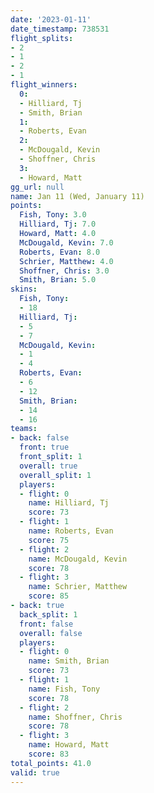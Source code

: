 ```yaml
---
date: '2023-01-11'
date_timestamp: 738531
flight_splits:
- 2
- 1
- 2
- 1
flight_winners:
  0:
  - Hilliard, Tj
  - Smith, Brian
  1:
  - Roberts, Evan
  2:
  - McDougald, Kevin
  - Shoffner, Chris
  3:
  - Howard, Matt
gg_url: null
name: Jan 11 (Wed, January 11)
points:
  Fish, Tony: 3.0
  Hilliard, Tj: 7.0
  Howard, Matt: 4.0
  McDougald, Kevin: 7.0
  Roberts, Evan: 8.0
  Schrier, Matthew: 4.0
  Shoffner, Chris: 3.0
  Smith, Brian: 5.0
skins:
  Fish, Tony:
  - 18
  Hilliard, Tj:
  - 5
  - 7
  McDougald, Kevin:
  - 1
  - 4
  Roberts, Evan:
  - 6
  - 12
  Smith, Brian:
  - 14
  - 16
teams:
- back: false
  front: true
  front_split: 1
  overall: true
  overall_split: 1
  players:
  - flight: 0
    name: Hilliard, Tj
    score: 73
  - flight: 1
    name: Roberts, Evan
    score: 75
  - flight: 2
    name: McDougald, Kevin
    score: 78
  - flight: 3
    name: Schrier, Matthew
    score: 85
- back: true
  back_split: 1
  front: false
  overall: false
  players:
  - flight: 0
    name: Smith, Brian
    score: 73
  - flight: 1
    name: Fish, Tony
    score: 78
  - flight: 2
    name: Shoffner, Chris
    score: 78
  - flight: 3
    name: Howard, Matt
    score: 83
total_points: 41.0
valid: true
---
```

